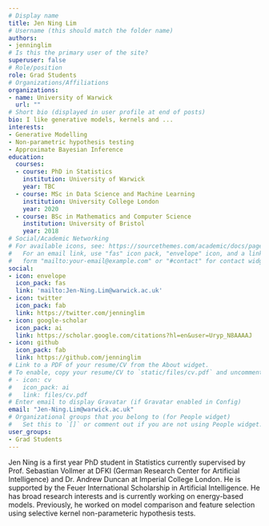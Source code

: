 ```yaml
---
# Display name
title: Jen Ning Lim
# Username (this should match the folder name)
authors:
- jenninglim
# Is this the primary user of the site?
superuser: false
# Role/position
role: Grad Students
# Organizations/Affiliations
organizations:
- name: University of Warwick
  url: ""
# Short bio (displayed in user profile at end of posts)
bio: I like generative models, kernels and ...
interests:
- Generative Modelling
- Non-parametric hypothesis testing
- Approximate Bayesian Inference
education:
  courses:
  - course: PhD in Statistics
    institution: University of Warwick
    year: TBC
  - course: MSc in Data Science and Machine Learning
    institution: University College London
    year: 2020
  - course: BSc in Mathematics and Computer Science
    institution: University of Bristol
    year: 2018
# Social/Academic Networking
# For available icons, see: https://sourcethemes.com/academic/docs/page-builder/#icons
#   For an email link, use "fas" icon pack, "envelope" icon, and a link in the
#   form "mailto:your-email@example.com" or "#contact" for contact widget.
social:
- icon: envelope
  icon_pack: fas
  link: 'mailto:Jen-Ning.Lim@warwick.ac.uk'
- icon: twitter
  icon_pack: fab
  link: https://twitter.com/jenninglim
- icon: google-scholar
  icon_pack: ai
  link: https://scholar.google.com/citations?hl=en&user=Uryp_N8AAAAJ
- icon: github
  icon_pack: fab
  link: https://github.com/jenninglim
# Link to a PDF of your resume/CV from the About widget.
# To enable, copy your resume/CV to `static/files/cv.pdf` and uncomment the lines below.
# - icon: cv
#   icon_pack: ai
#   link: files/cv.pdf
# Enter email to display Gravatar (if Gravatar enabled in Config)
email: "Jen-Ning.Lim@warwick.ac.uk"
# Organizational groups that you belong to (for People widget)
#   Set this to `[]` or comment out if you are not using People widget.
user_groups:
- Grad Students
---
```

Jen Ning is a first year PhD student in Statistics currently supervised by Prof. Sebastian Vollmer at DFKI (German Research Center for Artificial Intelligence) and Dr. Andrew Duncan at Imperial College London. He is supported by the Feuer International Scholarship in Artificial Intelligence.
He has broad research interests and is currently working on energy-based models. Previously, he worked on model comparison and feature selection using selective kernel non-parameteric hypothesis tests.